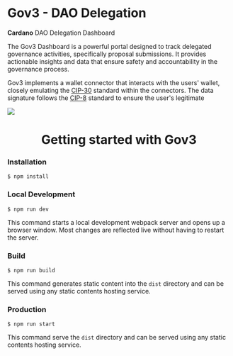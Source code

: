 # Gov3 - DAO Delegation 

**Cardano** DAO Delegation Dashboard

The Gov3 Dashboard is a powerful portal designed to track delegated governance activities, specifically proposal submissions. It provides actionable insights and data that ensure safety and accountability in the governance process.

Gov3 implements a wallet connector that interacts with the users' wallet, closely emulating the [CIP-30](https://github.com/cardano-foundation/CIPs/tree/master/CIP-0030) standard within the connectors. The data signature follows the [CIP-8](https://github.com/cardano-foundation/CIPs/tree/master/CIP-0008) standard to ensure the user's legitimate

![](https://i.imgur.com/6MD5XHP.jpg)


<h1 align="center">Getting started with Gov3</h1>

### Installation

```
$ npm install
```

### Local Development

```
$ npm run dev
```

This command starts a local development webpack server and opens up a browser window. Most changes are reflected live without having to restart the server.

### Build

```
$ npm run build
```

This command generates static content into the `dist` directory and can be served using any static contents hosting service.

### Production

```
$ npm run start
```

This command serve the `dist` directory and can be served using any static contents hosting service.

